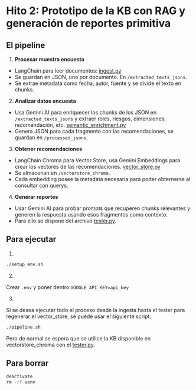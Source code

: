 # Hito 2: Prototipo de la KB con RAG y generación de reportes primitiva

## El pipeline

1. **Procesar muestra encuesta**
- LangChain para leer documentos: [ingest.py](ingest.py)
- Se guardan en JSON, uno por documento. En `/extracted_texts_jsons`.
- Se extrae metadata como fecha, autor, fuente y se divide el texto en chunks.

2. **Analizar datos encuesta**
- Usa Gemini AI para enriquecer los chunks de los JSON en `/extracted_texts_jsons` y extraer roles, riesgos, dimensiones, recomendación, etc. [semantic_enrichment.py](semantic_enrichment.py)
- Genera JSON para cada fragmento con las recomendaciones, se guardan en `/processed_jsons`.

3. **Obtener recomendaciones**
- LangChain Chroma para Vector Store, usa Gemini Embeddings para crear los vectores de las recomendaciones. [vector_store.py](vector_store.py)
- Se almacenan en `/vectorstore_chroma`.
- Cada embedding posee la metadata necesaria para poder obternerse al consultar con querys.

4. **Generar reportes**
- Usar Gemini AI para probar prompts que recuperen chunks relevantes y generen la respuesta usando esos fragmentos como contexto.
- Para ello se dispone del archivo [tester.py](tester.py).


## Para ejecutar
1. 
```bash
./setup_env.sh
```

2.
Crear `.env` y poner dentro `GOOGLE_API_KEY=api_key`

3. 
Si se desea ejecutar todo el proceso desde la ingesta hasta el tester para regenerar el vector_store, se puede usar el siguiente script:
```bash
./pipeline.sh
```

Pero de normal se espera que se utilice la KB disponible en vectorstore_chroma con el [tester.py](tester.py).


## Para borrar
```bash
deactivate
rm -rf venv
```
